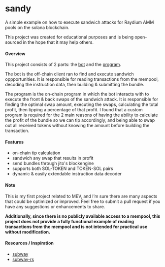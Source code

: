 # sandy
A simple example on how to execute sandwich attacks for Raydium AMM pools on the solana blockchain.

This project was created for educational purposes and is being open-sourced in the hope that it may help others.

#### Overview
This project consists of 2 parts: the [bot](./bot/) and the [program](./program/).

The bot is the off-chain client ran to find and execute sandwich oppportunities. It is responsible for reading transactions from the mempool, decoding the instruction data, then building & submitting the bundle.

The program is the on-chain program in which the bot interacts with to execute the front & back swaps of the sandwich attack. It is responsible for finding the optimal swap amount, executing the swaps, calculating the total profit, then tipping a percentage of that profit. I found that a custom program is required for the 2 main reasons of having the ability to calculate the profit of the bundle so we can tip accordingly, and being able to swap out all received tokens without knowing the amount before building the transaction.

#### Features
- on-chain tip calculation
- sandwich any swap that results in profit
- send bundles through jito's blockengine
- supports both SOL-TOKEN and TOKEN-SOL pairs
- dynamic & easily extendable instruction data decoder

#### Note

This is my first project related to MEV, and I’m sure there are many aspects that could be optimized or improved. Feel free to submit a pull request if you have any suggestions or enhancements to share.

**Additionally, since there is no publicly available access to a mempool, this project does not provide a fully functional example of reading transactions from the mempool and is not intended for practical use without modification.**

#### Resources / Inspiration
- [subway](https://github.com/libevm/subway)
- [subway-rs](https://github.com/refcell/subway-rs)